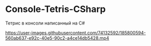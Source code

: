 # Console-Tetris-CSharp
Тетрис в консоли написанный на C#


https://user-images.githubusercontent.com/74132592/185800594-560ab637-e92c-40e5-90c2-a4ce14db5428.mp4

